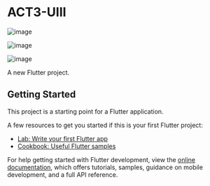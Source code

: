 # ACT3-UIII
![image](https://github.com/user-attachments/assets/841b39c1-35cd-454e-b778-82891ed5c6df)

![image](https://github.com/user-attachments/assets/152bc436-8fe0-4308-85a0-b98f7452bef6)


![image](https://github.com/user-attachments/assets/c6e40bef-7448-4377-a65f-22cf5305fdd1)


A new Flutter project.

## Getting Started

This project is a starting point for a Flutter application.

A few resources to get you started if this is your first Flutter project:

- [Lab: Write your first Flutter app](https://docs.flutter.dev/get-started/codelab)
- [Cookbook: Useful Flutter samples](https://docs.flutter.dev/cookbook)

For help getting started with Flutter development, view the
[online documentation](https://docs.flutter.dev/), which offers tutorials,
samples, guidance on mobile development, and a full API reference.
